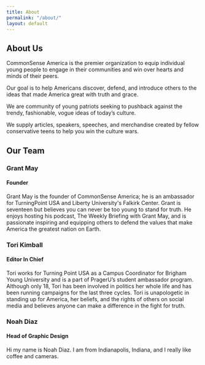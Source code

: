 ```yaml
---
title: About
permalink: "/about/"
layout: default
---
```


<div class="topnav-spacer"></div>
<div class="index-sections content">
  <div class="section">
    <h2 class="red-header">About Us</h2>
    <p>CommonSense America is the premier organization to equip individual young people to engage in their communities and win over hearts and minds of their peers.</p>
    <p>Our goal is to help Americans discover, defend, and introduce others to the ideas that made America great with truth and grace.</p>
    <p>We are community of young patriots seeking to pushback against the trendy, fashionable, vogue ideas of today’s culture.</p>
    <p>We supply articles, speakers, speeches, and merchandise created by fellow conservative teens to help you win the culture wars.</p>
  </div>

  <div class="section">
    <h2 class="red-header">Our Team</h2>
    <div class="about-wrapper">
      <div style="background-image: url({{ "/assets/grant.webp" | relative_url }});" class="about-image"></div>
      <div class="about-text">
        <h3>Grant May</h3>
        <h4>Founder</h4>
        <p>Grant May is the founder of CommonSense America; he is an ambassador for TurningPoint USA and Liberty University's Falkirk Center. Grant is seventeen but believes you can never be too young to stand for truth. He enjoys hosting his podcast, The Weekly Briefing with Grant May, and is passionate inspiring and equipping others to defend the values that make America the greatest nation on Earth.</p>
      </div>
    </div>
    <div class="about-wrapper" style="flex-direction: row-reverse;">
      <div style="background-image: url({{ "/assets/tori.webp" | relative_url }});" class="about-image"></div>
      <div class="about-text">
        <h3>Tori Kimball</h3>
        <h4>Editor In Chief</h4>
        <p>Tori works for Turning Point USA as a Campus Coordinator for Brigham Young University and is a part of PragerU’s student ambassador program. Although only 18, Tori has been involved in politics her whole life and has been running campaigns for the last three cycles. Tori is unapologetic in standing up for America, her beliefs, and the rights of others on social media and believes anyone can make a difference in the fight for truth.</p>
      </div>
    </div>
    <div class="about-wrapper">
      <div style="background-image: url({{ "/assets/noah.webp" | relative_url }});" class="about-image"></div>
      <div class="about-text">
        <h3>Noah Diaz</h3>
        <h4>Head of Graphic Design</h4>
        <p>Hi my name is Noah Diaz. I am from Indianapolis, Indiana, and I really like coffee and cameras.</p>
      </div>
    </div>
  </div>
</div>